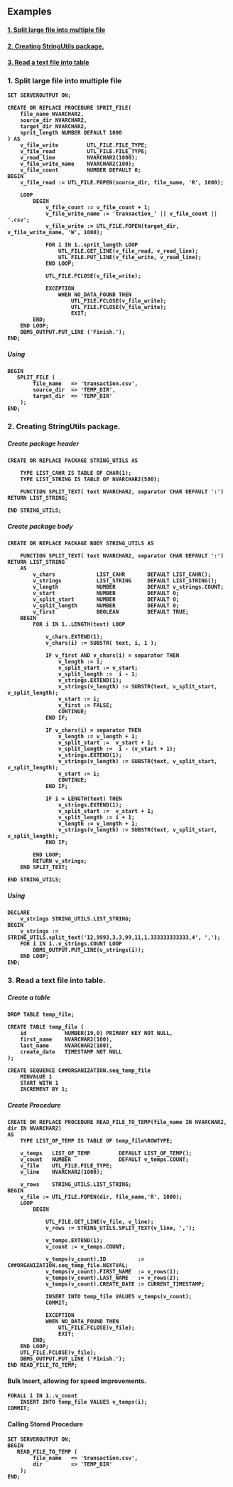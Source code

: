 
## Examples

 #### [1. Split large file into multiple file](#section-1)
 #### [2. Creating StringUtils package.](#section-2)
 #### [3. Read a text file into  table](#section-3)


### <a name="section-1"></a> 1. Split large file into multiple file 

<b>

    SET SERVEROUTPUT ON;

    CREATE OR REPLACE PROCEDURE SPRIT_FILE(
        file_name NVARCHAR2, 
        source_dir NVARCHAR2, 
        target_dir NVARCHAR2, 
        sprit_length NUMBER DEFAULT 1000
    ) AS 
        v_file_write         UTL_FILE.FILE_TYPE;
        v_file_read          UTL_FILE.FILE_TYPE;
        v_read_line          NVARCHAR2(1000);
        v_file_write_name    NVARCHAR2(100);
        v_file_count         NUMBER DEFAULT 0;
    BEGIN
        v_file_read := UTL_FILE.FOPEN(source_dir, file_name, 'R', 1000);

        LOOP
            BEGIN
                v_file_count := v_file_count + 1;
                v_file_write_name := 'transaction_' || v_file_count || '.csv';
                v_file_write := UTL_FILE.FOPEN(target_dir, v_file_write_name, 'W', 1000);

                FOR i IN 1..sprit_length LOOP 
                    UTL_FILE.GET_LINE(v_file_read, v_read_line);
                    UTL_FILE.PUT_LINE(v_file_write, v_read_line);
                END LOOP;

                UTL_FILE.FCLOSE(v_file_write);   

                EXCEPTION  
                    WHEN NO_DATA_FOUND THEN
                        UTL_FILE.FCLOSE(v_file_write);  
                        UTL_FILE.FCLOSE(v_file_write);  
                        EXIT;
            END;
        END LOOP;
        DBMS_OUTPUT.PUT_LINE ('Finish.'); 
    END;

</b>


##### Using

<b>

    BEGIN
       SPLIT_FILE (
            file_name   => 'transaction.csv', 
            source_dir  => 'TEMP_DIR', 
            target_dir  => 'TEMP_DIR'
        );
    END;

</b>


### <a name="section-2"></a> 2. Creating StringUtils package. 

##### Create package header

<b>
    
    CREATE OR REPLACE PACKAGE STRING_UTILS AS
    
        TYPE LIST_CAHR IS TABLE OF CHAR(1);
        TYPE LIST_STRING IS TABLE OF NVARCHAR2(500);

        FUNCTION SPLIT_TEXT( text NVARCHAR2, separator CHAR DEFAULT ':') RETURN LIST_STRING;

    END STRING_UTILS;

</b>

##### Create package body

<b>
    
    CREATE OR REPLACE PACKAGE BODY STRING_UTILS AS

        FUNCTION SPLIT_TEXT( text NVARCHAR2, separator CHAR DEFAULT ':') RETURN LIST_STRING
        AS
            v_chars             LIST_CAHR       DEFAULT LIST_CAHR();
            v_strings           LIST_STRING     DEFAULT LIST_STRING();
            v_length            NUMBER          DEFAULT v_strings.COUNT;
            v_start             NUMBER          DEFAULT 0;
            v_split_start       NUMBER          DEFAULT 0;
            v_split_length      NUMBER          DEFAULT 0;
            v_first             BOOLEAN         DEFAULT TRUE;
        BEGIN
            FOR i IN 1..LENGTH(text) LOOP

                v_chars.EXTEND(1);
                v_chars(i) := SUBSTR( text, i, 1 );

                IF v_first AND v_chars(i) = separator THEN
                    v_length := 1;
                    v_split_start := v_start;
                    v_split_length :=  i - 1;
                    v_strings.EXTEND(1);
                    v_strings(v_length) := SUBSTR(text, v_split_start, v_split_length);
                    v_start := i;
                    v_first := FALSE;
                    CONTINUE;
                END IF;

                IF v_chars(i) = separator THEN
                    v_length := v_length + 1;
                    v_split_start :=  v_start + 1;
                    v_split_length :=  i - (v_start + 1);
                    v_strings.EXTEND(1);
                    v_strings(v_length) := SUBSTR(text, v_split_start, v_split_length);
                    v_start := i;
                    CONTINUE;
                END IF;

                IF i = LENGTH(text) THEN
                    v_strings.EXTEND(1);
                    v_split_start :=  v_start + 1;
                    v_split_length := i + 1;
                    v_length := v_length + 1;
                    v_strings(v_length) := SUBSTR(text, v_split_start, v_split_length);
                END IF;

            END LOOP;
            RETURN v_strings;
        END SPLIT_TEXT;

    END STRING_UTILS;

</b>

##### Using

<b>

    DECLARE
        v_strings STRING_UTILS.LIST_STRING;
    BEGIN 
        v_strings := STRING_UTILS.split_text('12,9993,3,3,99,11,1,333333333333,4', ',');
        FOR i IN 1..v_strings.COUNT LOOP
            DBMS_OUTPUT.PUT_LINE(v_strings(i));
        END LOOP;
    END;

</b>

### <a name="section-3"></a> 3. Read a text file into table.

##### Create a table

<b>
    
    DROP TABLE temp_file;

    CREATE TABLE temp_file (
        id            NUMBER(19,0) PRIMARY KEY NOT NULL,
        first_name    NVARCHAR2(100),
        last_name     NVARCHAR2(100),
        create_date   TIMESTAMP NOT NULL
    );

    CREATE SEQUENCE C##ORGANIZATION.seq_temp_file 
        MINVALUE 1
        START WITH 1
        INCREMENT BY 1;

</b>

##### Create Procedure

<b>

    CREATE OR REPLACE PROCEDURE READ_FILE_TO_TEMP(file_name IN NVARCHAR2, dir IN NVARCHAR2) 
    AS
        TYPE LIST_OF_TEMP IS TABLE OF temp_file%ROWTYPE;

        v_temps   LIST_OF_TEMP         DEFAULT LIST_OF_TEMP();
        v_count   NUMBER               DEFAULT v_temps.COUNT;
        v_file    UTL_FILE.FILE_TYPE;
        v_line    NVARCHAR2(1000);

        v_rows    STRING_UTILS.LIST_STRING;
    BEGIN
        v_file := UTL_FILE.FOPEN(dir, file_name,'R', 1000);
        LOOP
            BEGIN

                UTL_FILE.GET_LINE(v_file, v_line);
                v_rows := STRING_UTILS.SPLIT_TEXT(v_line, ',');

                v_temps.EXTEND(1);
                v_count := v_temps.COUNT;

                v_temps(v_count).ID          := C##ORGANIZATION.seq_temp_file.NEXTVAL;
                v_temps(v_count).FIRST_NAME  := v_rows(1);
                v_temps(v_count).LAST_NAME   := v_rows(2);
                v_temps(v_count).CREATE_DATE := CURRENT_TIMESTAMP;

                INSERT INTO temp_file VALUES v_temps(v_count);
                COMMIT;

                EXCEPTION  
                WHEN NO_DATA_FOUND THEN 
                    UTL_FILE.FCLOSE(v_file);
                    EXIT;
            END;
        END LOOP;
        UTL_FILE.FCLOSE(v_file);
        DBMS_OUTPUT.PUT_LINE ('Finish.');
    END READ_FILE_TO_TEMP;

</b>

#### Bulk Insert, allowing for speed improvements.

<b>

    FORALL i IN 1..v_count 
        INSERT INTO temp_file VALUES v_temps(i);
    COMMIT;

</b>

#### Calling Stored Procedure

<b>
 
    SET SERVEROUTPUT ON;
    BEGIN
       READ_FILE_TO_TEMP (
            file_name   => 'transaction.csv', 
            dir         => 'TEMP_DIR'
        );
    END;

</b>
